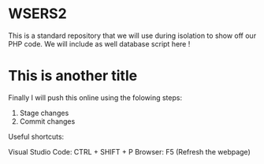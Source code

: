# WSERS2


This is a standard repository that we will use during isolation to show off our PHP code. We will include as well database script here !

# This is another title 

Finally I will push this online using the folowing steps:

1. Stage changes
2. Commit changes


Useful shortcuts:

Visual Studio Code: CTRL + SHIFT + P 
Browser: F5 (Refresh the webpage)